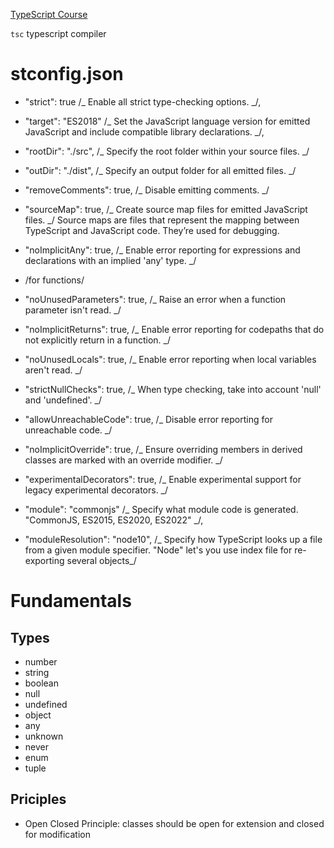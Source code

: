 [TypeScript Course]('https://members.codewithmosh.com/')

`tsc` typescript compiler

# stconfig.json

- "strict": true /_ Enable all strict type-checking options. _/,

- "target": "ES2018" /_ Set the JavaScript language version for emitted JavaScript and include compatible library declarations. _/,
- "rootDir": "./src", /_ Specify the root folder within your source files. _/
- "outDir": "./dist", /_ Specify an output folder for all emitted files. _/
- "removeComments": true, /_ Disable emitting comments. _/
- "sourceMap": true, /_ Create source map files for emitted JavaScript files. _/ Source maps are files that represent the mapping between TypeScript and JavaScript code. They’re used for debugging.
- "noImplicitAny": true, /_ Enable error reporting for expressions and declarations with an implied 'any' type. _/
- /for functions/
- "noUnusedParameters": true, /_ Raise an error when a function parameter isn't read. _/
- "noImplicitReturns": true, /_ Enable error reporting for codepaths that do not explicitly return in a function. _/
- "noUnusedLocals": true, /_ Enable error reporting when local variables aren't read. _/
- "strictNullChecks": true, /_ When type checking, take into account 'null' and 'undefined'. _/
- "allowUnreachableCode": true, /_ Disable error reporting for unreachable code. _/
- "noImplicitOverride": true, /_ Ensure overriding members in derived classes are marked with an override modifier. _/
- "experimentalDecorators": true, /_ Enable experimental support for legacy experimental decorators. _/
- "module": "commonjs" /_ Specify what module code is generated. "CommonJS, ES2015, ES2020, ES2022" _/,
- "moduleResolution": "node10", /_ Specify how TypeScript looks up a file from a given module specifier. "Node" let's you use index file for re-exporting several objects_/

# Fundamentals

## Types

- number
- string
- boolean
- null
- undefined
- object
- any
- unknown
- never
- enum
- tuple

## Priciples

- Open Closed Principle: classes should be open for extension and closed for modification
